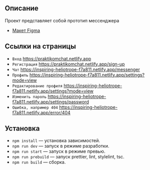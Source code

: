 ## Описание
Проект представляет собой прототип мессенджера

* [Макет Figma](https://www.figma.com/design/nhISu874piBLd0EJgbYMah/Praktikum-chat?node-id=0-1&t=g9Lfpw830gts4XWP-1)

## Ссылки на страницы
- `Вход` https://praktikomchat.netlify.app
- `Регистрация` https://praktikomchat.netlify.app/sign-up
- `Чат` https://inspiring-heliotrope-f7a811.netlify.app/messenger
- `Профиль` https://inspiring-heliotrope-f7a811.netlify.app/settings?mode=view
- `Редактирование профиля` https://inspiring-heliotrope-f7a811.netlify.app/settings?mode=view
- `Изменить пароль` https://inspiring-heliotrope-f7a811.netlify.app/settings/password
- `Ошибка, например 404` https://inspiring-heliotrope-f7a811.netlify.app/error/404

## Установка

- `npm install` — установка зависимостей.
- `npm run dev` — запуск в режиме разработки.
- `npm run start` — запуск в режиме превью.
- `npm run prebuild` — запуск prettier, lint, stylelint, tsc.
- `npm run build` — сборка.
